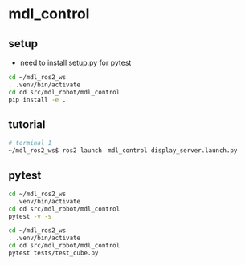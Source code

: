 
# mdl_control

## setup

- need to install setup.py for pytest

```bash
cd ~/mdl_ros2_ws
. .venv/bin/activate
cd cd src/mdl_robot/mdl_control
pip install -e .
```

## tutorial

```bash
# terminal 1
~/mdl_ros2_ws$ ros2 launch　mdl_control display_server.launch.py
```

## pytest

```bash
cd ~/mdl_ros2_ws
. .venv/bin/activate
cd cd src/mdl_robot/mdl_control
pytest -v -s
```

```bash
cd ~/mdl_ros2_ws
. .venv/bin/activate
cd cd src/mdl_robot/mdl_control
pytest tests/test_cube.py
```
